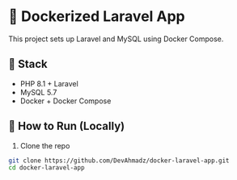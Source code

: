 # 🐳 Dockerized Laravel App

This project sets up Laravel and MySQL using Docker Compose.

## 🧰 Stack

- PHP 8.1 + Laravel
- MySQL 5.7
- Docker + Docker Compose

## 🚀 How to Run (Locally)

1. Clone the repo  
```bash
git clone https://github.com/DevAhmadz/docker-laravel-app.git
cd docker-laravel-app
